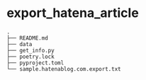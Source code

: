 # export_hatena_article

```
.
├── README.md
├── data
├── get_info.py
├── poetry.lock
├── pyproject.toml
└── sample.hatenablog.com.export.txt
```